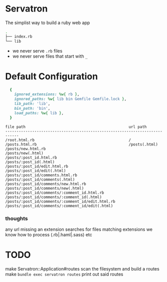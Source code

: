 # Servatron

The simplist way to build a ruby web app



```sh
.
├── index.rb
└── lib

```



- we never serve `.rb` files
- we never serve files that start with `_`





# Default Configuration

```ruby
  {
    ignored_extensions: %w{ rb },
    ignored_paths: %w{ lib bin Gemfile Gemfile.lock },
    lib_path: 'lib',
    bin_path: 'bin',
    load_paths: %w{ lib },
  }
```



```
file path                                              url path
----------------------------------------------------------------------------
/root.html.rb                                          /
/posts.html.rb                                         /posts(.html)
/posts/new.html.rb                                     /posts/new(.html)
/posts/:post_id.html.rb                                /posts/:post_id(.html)
/posts/:post_id/edit.html.rb                           /posts/:post_id/edit(.html)
/posts/:post_id/comments.html.rb                       /posts/:post_id/comments(.html)
/posts/:post_id/comments/new.html.rb                   /posts/:post_id/comments/new(.html)
/posts/:post_id/comments/:comment_id.html.rb           /posts/:post_id/comments/:comment_id(.html)
/posts/:post_id/comments/:comment_id/edit.html.rb      /posts/:post_id/comments/:comment_id/edit(.html)
```



### thoughts

any url missing an extension searches for files matching extensions we know how to process (.rb|.haml|.sass) etc


# TODO

make Servatron::Application#routes scan the filesystem and build a routes
make `bundle exec servatron routes` print out said routes
